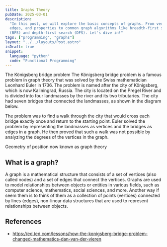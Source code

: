 ```yaml
---
title: Graphs Theory
pubDate: 2025-03-01
description:
  "In this post, we will explore the basic concepts of graphs. From vertices,
  edges, and properties to common graph algorithms like breadth-first search
  (BFS) and depth-first search (DFS). Let's dive in!"
tags: ["programming", "graphs"]
layout: "../../layouts/Post.astro"
isDraft: true
snippet:
  language: "python"
  code: "Functional Programming"
---
```


The Königsberg bridge problem
The Königsberg bridge problem is a famous problem in graph theory that was
solved by the Swiss mathematician Leonhard Euler in 1736. The problem is named
after the city of Königsberg, which is now Kaliningrad, Russia. The city is
located on the Pregel River and is divided into four landmasses by the river
and its two tributaries. The city had seven bridges that connected the
landmasses, as shown in the diagram below.

The problem was to find a walk through the city that would cross each bridge
exactly once and return to the starting point. Euler solved the problem by
representing the landmasses as vertices and the bridges as edges in a graph.
He then proved that such a walk was not possible by analyzing the degrees of
the vertices in the graph.

Geometry of position now known as graph theory

## What is a graph?

A graph is a mathematical structure that consists of a set of vertices
(also called nodes) and a set of edges that connect the vertices. Graphs are
used to model relationships between objects or entities in various fields, such
as computer science, mathematics, social sciences, and more. Another way if
seem them is to think of them as a collection of points (vertices) connected by
lines (edges), non-linear data structures that are used to represent
relationships between objects.

## References

- <https://ed.ted.com/lessons/how-the-konigsberg-bridge-problem-changed-mathematics-dan-van-der-vieren>
